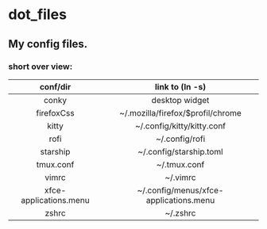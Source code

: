 # dot_files

## My config files.

### short over view:
|conf/dir|link to (ln -s)|
|:-:|:-:|
|conky|desktop widget|
|firefoxCss|~/.mozilla/firefox/$profil/chrome|
|kitty|~/.config/kitty/kitty.conf|
|rofi|~/.config/rofi|
|starship|~/.config/starship.toml|
|tmux.conf|~/.tmux.conf|
|vimrc|~/.vimrc|
|xfce-applications.menu|~/.config/menus/xfce-applications.menu|
|zshrc|~/.zshrc|

